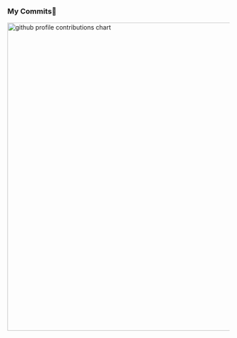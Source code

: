 ### My Commits🐳

<p align="left" >
	<picture>
	  <source srcset="profile-3d-contrib/profile-night-rainbow.svg" width="700" />
	  <img alt="github profile contributions chart"    src="https://raw.githubusercontent.com/NonsenseNorm/NonsenseNorm/output-3d-contrib/day.svg" />
	</picture>
</p>